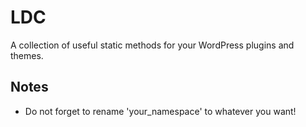 # LDC
A collection of useful static methods for your WordPress plugins and themes.

## Notes
- Do not forget to rename 'your_namespace' to whatever you want!

